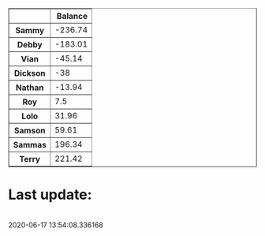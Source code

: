 <table border="1" class="dataframe">
  <thead>
    <tr style="text-align: right;">
      <th></th>
      <th>Balance</th>
    </tr>
  </thead>
  <tbody>
    <tr>
      <th>Sammy</th>
      <td>-236.74</td>
    </tr>
    <tr>
      <th>Debby</th>
      <td>-183.01</td>
    </tr>
    <tr>
      <th>Vian</th>
      <td>-45.14</td>
    </tr>
    <tr>
      <th>Dickson</th>
      <td>-38</td>
    </tr>
    <tr>
      <th>Nathan</th>
      <td>-13.94</td>
    </tr>
    <tr>
      <th>Roy</th>
      <td>7.5</td>
    </tr>
    <tr>
      <th>Lolo</th>
      <td>31.96</td>
    </tr>
    <tr>
      <th>Samson</th>
      <td>59.61</td>
    </tr>
    <tr>
      <th>Sammas</th>
      <td>196.34</td>
    </tr>
    <tr>
      <th>Terry</th>
      <td>221.42</td>
    </tr>
  </tbody>
</table><H1>Last update:</h1><br>2020-06-17 13:54:08.336168
